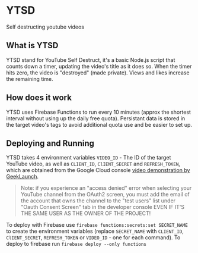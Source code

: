 # YTSD
Self destructing youtube videos

## What is YTSD
YTSD stand for YouTube Self Destruct, it's a basic Node.js script that counts down a timer, updating the video's title as it does so.
When the timer hits zero, the video is "destroyed" (made private).
Views and likes increase the remaining time.

## How does it work
YTSD uses Firebase Functions to run every 10 minutes (approx the shortest interval without using up the daily free quota).
Persistant data is stored in the target video's tags to avoid additional quota use and be easier to set up.

## Deploying and Running
YTSD takes 4 environment variables `VIDEO_ID` - The ID of the target YouTube video, as well as `CLIENT_ID`, `ClIENT_SECRET` and `REFRESH_TOKEN`, which are obtained from the Google Cloud console [video demonstration by GeekLaunch](https://www.youtube.com/watch?v=jtDJg2euQhk).
> Note: if you experience an "access denied" error when selecting your YouTube channel from the OAuth2 screen, you must add the email of the account that owns the channel to the "test users" list under "Oauth Consent Screen" tab in the developer console EVEN IF IT'S THE SAME USER AS THE OWNER OF THE PROJECT!

To deploy with Firebase use `firebase functions:secrets:set SECRET_NAME` to create the environment variables (replace `SECRET_NAME` with  `CLIENT_ID`, `ClIENT_SECRET`, `REFRESH_TOKEN` or `VIDEO_ID` - one for each command).
To deploy to firebase run `firebase deploy --only functions`
 
